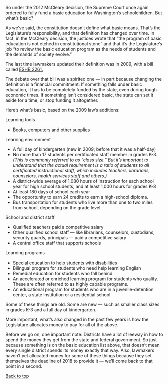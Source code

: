 <span class="drop">S</span>o under the 2012 McCleary decision, the Supreme Court once again ordered to fully fund a basic education for Washington’s schoolchildren. But what’s basic?  

As we’ve said, the constitution doesn’t define what basic means. That’s the Legislature’s responsibility, and that definition has changed over time. In fact, in the McCleary decision, the justices wrote that “the program of basic education is not etched in constitutional stone” and that it’s the Legislature’s job “to review the basic education program as the needs of students and the demands of society evolve.” 

The last time lawmakers updated their definition was in 2009, with a bill called <span class="yellow"><a href="http://lawfilesext.leg.wa.gov/biennium/2009-10/Pdf/Bill%20Reports/House/2261-S.E%20HBR%20FBR%2009.pdf">ESHB 2261.</a></span>

The debate over that bill was a spirited one &mdash; in part because changing the definition is a financial commitment. If something falls under basic education, it has to be completely funded by the state, even during tough economic times. If something isn’t considered  basic, the state can set it aside for a time, or stop funding it altogether. 

Here’s what’s basic, based on the 2009 law’s additions:

<div class="block-box">
  <div class="block">
    <div class="hed"><i class="fa fa-check-square-o"></i> Learning tools</div>
    <ul>
      <li>Books, computers and other supplies 
  </div>

  <div class="block">
    <div class="hed"><i class="fa fa-check-square-o"></i> Learning environment</div>
    <ul>
      <li>A full day of kindergarten (new in 2009; before that it was a half-day) 
      <li>No more than 17 students per certificated staff member in grades K-3. <em>(This is commonly referred to as “class size.” But it’s important to understand that the actual requirement is a ratio of students to all certificated instructional staff, which includes teachers, librarians, counselors, health services staff and others.)</em>
      <li>A district-wide average of 1,080 hours of instruction for each school year for high school students, and at least 1,000 hours for grades K-8
      <li>At least 180 days of school each year
      <li>The opportunity to earn 24 credits to earn a high-school diploma.
      <li>Bus transportation for students who live more than one to two miles from school, depending on the grade level 
  </div>

  <div class="block">
    <div class="hed"><i class="fa fa-check-square-o"></i> School and district staff</div>
    <ul>
      <li>Qualified teachers paid a competitive salary
      <li>Other qualified school staff &mdash; like librarians, counselors, custodians, security guards, principals &mdash; paid a competitive salary
      <li>A central office staff that supports schools 
  </div>

  <div class="block">
    <div class="hed"><i class="fa fa-check-square-o"></i> Learning programs</div>
    <ul>
      <li>Special education to help students with disabilities  
      <li>Bilingual program for students who need help learning English  
      <li>Remedial education for students who fall behind
      <li>An accelerated or enriched learning program for students who qualify. These are often referred to as highly capable programs.  
      <li>An educational program for students who are in a juvenile-detention center,  a state institution or a residential school
  </div>
</div>

Some of these things are old. Some are new &mdash; such as smaller class sizes in grades K-3 and a full day of kindergarten.  

More important, what’s also changed in the past few years is how the Legislature allocates money to pay for all of the above.  

Before we go on, one important note: Districts have a lot of leeway in how to spend the money they get from the state and federal government. So just because something is on the basic education list above, that doesn’t mean every single district spends its money exactly that way. Also, lawmakers haven’t yet allocated money for some of these things because they set themselves the deadline of 2018 to provide it &mdash; we’ll come back to that point in a second.


<div class="top"><a href="#top"><i class="fa fa-caret-up"></i> Back to top</a></div>
